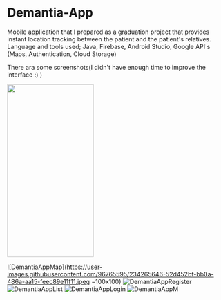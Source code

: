 # Demantia-App
Mobile application that I prepared as a graduation project that provides instant location tracking between the patient and the patient's relatives. 
Language and tools used; Java, Firebase, Android Studio, Google API's (Maps, Authentication, Cloud Storage)

There ara some screenshots(I didn't have enough time to improve the interface :) )


<img src="https://camo.githubusercontent.com/..." data-canonical-src="[https://gyazo.com/eb5c5741b6a9a16c692170a41a49c858.png](https://user-images.githubusercontent.com/96765595/234265646-52d452bf-bb0a-486a-aa15-feec89e11f11.jpeg)" width="200" height="400" />

![DemantiaAppMap](https://user-images.githubusercontent.com/96765595/234265646-52d452bf-bb0a-486a-aa15-feec89e11f11.jpeg =100x100)
![DemantiaAppRegister](https://user-images.githubusercontent.com/96765595/234265650-6388a189-3b44-4577-9fa5-2477d2b27dab.jpeg)
![DemantiaAppList](https://user-images.githubusercontent.com/96765595/234265653-98d3efae-3bcb-4cda-a6d2-05ae1c4580ed.jpeg)
![DemantiaAppLogin](https://user-images.githubusercontent.com/96765595/234265657-03c12b83-a995-4c7f-a54a-b66b13b6d31d.jpeg)
![DemantiaAppM](https://user-images.githubusercontent.com/96765595/234265658-7e219834-935c-4c53-a278-b1a1d486c93f.jpeg)
